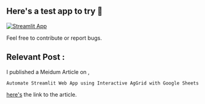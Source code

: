 ## Here's a test app to try 🎈
[![Streamlit App](https://img.shields.io/badge/Streamlit-FF4B4B?style=for-the-badge&logo=Streamlit&logoColor=white)](https://avra-youtube-aggrid.streamlit.app)

Feel free to contribute or report bugs.

## Relevant Post : 
I published a Meidum Article on ,
```
Automate Streamlit Web App using Interactive AgGrid with Google Sheets
```

[here's](https://medium.com/towards-data-science/automate-streamlit-web-app-using-interactive-aggrid-with-google-sheets-81b93fd9e648) the link to the article. 
